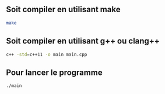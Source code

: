 ## Soit compiler en utilisant make
```bash
make
```

## Soit compiler en utilisant g++ ou clang++
```bash
c++ -std=c++11 -o main main.cpp
```
## Pour lancer le programme
```bash
./main
```

